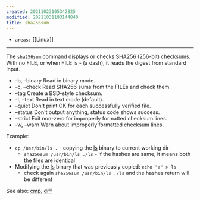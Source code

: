 ```yaml
---
created: 20211023105342825
modified: 20211031193144840
title: sha256sum
---
```


- `areas:` [[Linux]]

---

The `sha256sum` command displays or checks [SHA256](#SHA256) (256-bit) checksums. With no FILE, or when FILE is - (a dash), it reads the digest from standard input.

- \-b, –binary Read in binary mode.
- \-c, –check Read SHA256 sums from the FILEs and check them.
- –tag Create a BSD-style checksum.
- \-t, –text Read in text mode (default).
- –quiet Don't print OK for each successfully verified file.
- –status Don't output anything, status code shows success.
- –strict Exit non-zero for improperly formatted checksum lines.
- \-w, –warn Warn about improperly formatted checksum lines.

Example:

- `cp /usr/bin/ls .` - copying the [ls](#ls) binary to current working dir
  - `sha256sum /usr/bin/ls ./ls` - if the hashes are same, it means both the files are identical
- Modifying the [ls](#ls) binary that was previously copied: `echo "a" > ls`
  - check again `sha256sum /usr/bin/ls ./ls` and the hashes return will be different

See also: [cmp](#cmp), [diff](#diff)
